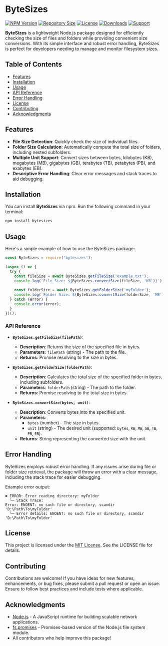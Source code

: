 # ByteSizes

[![NPM Version](https://img.shields.io/npm/v/bytesizes?style=for-the-badge)](https://www.npmjs.com/package/bytesizes)
[![Repository Size](https://img.shields.io/github/repo-size/Alpha5959/bytesizes?style=for-the-badge)](https://github.com/Alpha5959/bytesizes)
[![License](https://img.shields.io/npm/l/bytesizes?style=for-the-badge)](https://opensource.org/licenses/MIT)
[![Downloads](https://img.shields.io/npm/dt/bytesizes?style=for-the-badge)](https://www.npmjs.com/package/bytesizes)
[![Support](https://img.shields.io/badge/Support-Click%20here-7289d9?style=for-the-badge&logo=discord)](https://discord.com/invite/Rw5gRVqSaK)

**ByteSizes** is a lightweight Node.js package designed for efficiently checking the size of files and folders while providing convenient size conversions. With its simple interface and robust error handling, ByteSizes is perfect for developers needing to manage and monitor filesystem sizes.

## Table of Contents

- [Features](#features)
- [Installation](#installation)
- [Usage](#usage)
- [API Reference](#api-reference)
- [Error Handling](#error-handling)
- [License](#license)
- [Contributing](#contributing)
- [Acknowledgments](#acknowledgments)

## Features

- **File Size Detection**: Quickly check the size of individual files.
- **Folder Size Calculation**: Automatically compute the total size of folders, including nested subfolders.
- **Multiple Unit Support**: Convert sizes between bytes, kilobytes (KB), megabytes (MB), gigabytes (GB), terabytes (TB), petabytes (PB), and exabytes (EB).
- **Descriptive Error Handling**: Clear error messages and stack traces to aid debugging.

## Installation

You can install **ByteSizes** via npm. Run the following command in your terminal:

```bash
npm install bytesizes
```

## Usage

Here's a simple example of how to use the ByteSizes package:

```javascript
const ByteSizes = require('bytesizes');

(async () => {
  try {
    const fileSize = await ByteSizes.getFileSize('example.txt');
    console.log(`File Size: ${ByteSizes.convertSize(fileSize, 'KB')}`);
    
    const folderSize = await ByteSizes.getFolderSize('myFolder');
    console.log(`Folder Size: ${ByteSizes.convertSize(folderSize, 'MB')}`);
  } catch (error) {
    console.error(error);
  }
})();
```

### API Reference

- **`ByteSizes.getFileSize(filePath)`**: 
  - **Description**: Returns the size of the specified file in bytes.
  - **Parameters**: `filePath` (string) - The path to the file.
  - **Returns**: Promise resolving to the size in bytes.

- **`ByteSizes.getFolderSize(folderPath)`**: 
  - **Description**: Calculates the total size of the specified folder in bytes, including subfolders.
  - **Parameters**: `folderPath` (string) - The path to the folder.
  - **Returns**: Promise resolving to the total size in bytes.

- **`ByteSizes.convertSize(bytes, unit)`**: 
  - **Description**: Converts bytes into the specified unit.
  - **Parameters**: 
    - `bytes` (number) - The size in bytes.
    - `unit` (string) - The desired unit (supported: `bytes`, `KB`, `MB`, `GB`, `TB`, `PB`, `EB`).
  - **Returns**: String representing the converted size with the unit.

## Error Handling

ByteSizes employs robust error handling. If any issues arise during file or folder size retrieval, the package will throw an error with a clear message, including the stack trace for easier debugging.

Example error output:

```
✖ ERROR: Error reading directory: myFolder
  └─ Stack Trace:
Error: ENOENT: no such file or directory, scandir 'D:\Path\To\myFolder'
  └─ Error details: ENOENT: no such file or directory, scandir 'D:\Path\To\myFolder'
```

## License

This project is licensed under the [MIT License](LICENSE). See the LICENSE file for details.

## Contributing

Contributions are welcome! If you have ideas for new features, enhancements, or bug fixes, please submit a pull request or open an issue. Ensure to follow best practices and include tests where applicable.

## Acknowledgments

- [Node.js](https://nodejs.org/) - A JavaScript runtime for building scalable network applications.
- [fs.promises](https://nodejs.org/api/fs.html#fspromises) - Promises-based version of the Node.js file system module.
- All contributors who help improve this package!
